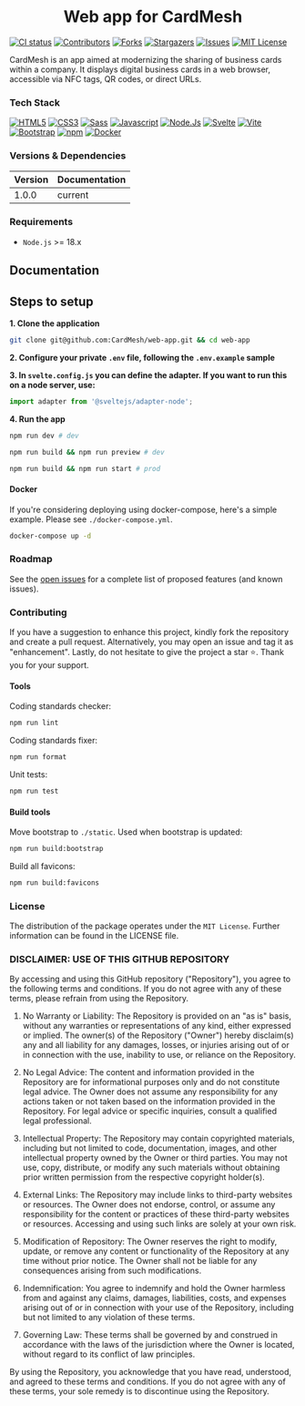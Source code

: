 <h1 align="center">Web app for CardMesh</h1>

[![CI status](https://github.com/CardMesh/web-app/actions/workflows/ci.yml/badge.svg?branch=main)](https://github.com/CardMesh/web-app/actions/workflows/ci.yml)
[![Contributors](https://img.shields.io/github/contributors/CardMesh/web-app.svg)](https://github.com/CardMesh/web-app/graphs/contributors)
[![Forks](https://img.shields.io/github/forks/CardMesh/web-app.svg)](https://github.com/CardMesh/web-app/network/members)
[![Stargazers](https://img.shields.io/github/stars/CardMesh/web-app.svg)](https://github.com/CardMesh/web-app/stargazers)
[![Issues](https://img.shields.io/github/issues/CardMesh/web-app.svg)](https://github.com/CardMesh/web-app/issues)
[![MIT License](https://img.shields.io/github/license/CardMesh/web-app.svg)](https://github.com/CardMesh/web-app/blob/main/LICENSE)

CardMesh is an app aimed at modernizing the sharing of business cards within a company. It displays digital business
cards in a web browser, accessible via NFC tags, QR codes, or direct URLs.

### Tech Stack

[![HTML5](https://img.shields.io/badge/html5-%23E34F26.svg?style=flat&logo=html5&logoColor=white)](#)
[![CSS3](https://img.shields.io/badge/CSS3-1572B6?logo=css3&style=flat&logoColor=fff)](#)
[![Sass](https://img.shields.io/badge/Sass-C69?logo=sass&logoColor=fff&style=flat)](#)
[![Javascript](https://img.shields.io/badge/javascript-%23323330.svg?style=flat&logo=javascript&logoColor=%23F7DF1E)](#)
[![Node.Js](https://img.shields.io/badge/Node.js-339933.svg?style=flat&logo=nodedotjs&logoColor=white)](#)
[![Svelte](https://img.shields.io/badge/Svelte-FF3E00?logo=svelte&style=flat&logoColor=fff)](#)
[![Vite](https://img.shields.io/badge/Vite-646CFF?logo=vite&logoColor=fff&style=flat)](#)
[![Bootstrap](https://img.shields.io/badge/bootstrap-%23563D7C.svg?style=flat&logo=bootstrap&logoColor=white)](#)
[![npm](https://img.shields.io/badge/npm-CB3837?logo=npm&logoColor=fff&style=flat)](#)
[![Docker](https://img.shields.io/badge/docker-%230db7ed.svg?style=flat&logo=docker&logoColor=white)](#)

### Versions & Dependencies

| Version | Documentation |
|---------|---------------|
| 1.0.0   | current       |

### Requirements

- `Node.js` >= 18.x

## Documentation

## Steps to setup

**1. Clone the application**

```bash
git clone git@github.com:CardMesh/web-app.git && cd web-app
```

**2. Configure your private `.env` file, following the `.env.example` sample**

**3. In `svelte.config.js` you can define the adapter.
If you want to run this on a node server, use:**

```javascript
import adapter from '@sveltejs/adapter-node';
```

**4. Run the app**

```bash
npm run dev # dev
```

```bash
npm run build && npm run preview # dev
```

```bash
npm run build && npm run start # prod
```

#### Docker

If you're considering deploying using docker-compose, here's a simple example. Please see `./docker-compose.yml`.

```bash
docker-compose up -d
```

### Roadmap

See the [open issues](https://github.com/CardMesh/web-app/issues) for a complete list of proposed
features (and known issues).

### Contributing

If you have a suggestion to enhance this project, kindly fork the repository and create a pull request. Alternatively,
you may open an issue and tag it as "enhancement". Lastly, do not hesitate to give the project a star ⭐. Thank you for
your support.

#### Tools

Coding standards checker:

```bash
npm run lint
```

Coding standards fixer:

```bash
npm run format
```

Unit tests:

```bash
npm run test
```

#### Build tools

Move bootstrap to `./static`. Used when bootstrap is updated:

```bash
npm run build:bootstrap
```

Build all favicons:

```bash
npm run build:favicons
```

### License

The distribution of the package operates under the `MIT License`. Further information can be found in the LICENSE file.

### DISCLAIMER: USE OF THIS GITHUB REPOSITORY

By accessing and using this GitHub repository ("Repository"), you agree to the following terms and conditions. If you do
not agree with any of these terms, please refrain from using the Repository.

1) No Warranty or Liability:
   The Repository is provided on an "as is" basis, without any warranties or representations of any kind, either
   expressed or implied. The owner(s) of the Repository ("Owner") hereby disclaim(s) any and all liability for any
   damages, losses, or injuries arising out of or in connection with the use, inability to use, or reliance on the
   Repository.

2) No Legal Advice:
   The content and information provided in the Repository are for informational purposes only and do not constitute
   legal advice. The Owner does not assume any responsibility for any actions taken or not taken based on the
   information provided in the Repository. For legal advice or specific inquiries, consult a qualified legal
   professional.

3) Intellectual Property:
   The Repository may contain copyrighted materials, including but not limited to code, documentation, images, and other
   intellectual property owned by the Owner or third parties. You may not use, copy, distribute, or modify any such
   materials without obtaining prior written permission from the respective copyright holder(s).

4) External Links:
   The Repository may include links to third-party websites or resources. The Owner does not endorse, control, or assume
   any responsibility for the content or practices of these third-party websites or resources. Accessing and using such
   links are solely at your own risk.

5) Modification of Repository:
   The Owner reserves the right to modify, update, or remove any content or functionality of the Repository at any time
   without prior notice. The Owner shall not be liable for any consequences arising from such modifications.

6) Indemnification:
   You agree to indemnify and hold the Owner harmless from and against any claims, damages, liabilities, costs, and
   expenses arising out of or in connection with your use of the Repository, including but not limited to any violation
   of these terms.

7) Governing Law:
   These terms shall be governed by and construed in accordance with the laws of the jurisdiction where the Owner is
   located, without regard to its conflict of law principles.

By using the Repository, you acknowledge that you have read, understood, and agreed to these terms and conditions. If
you do not agree with any of these terms, your sole remedy is to discontinue using the Repository.
